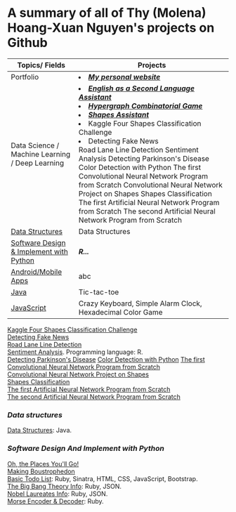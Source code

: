 # A summary of all of Thy (Molena) Hoang-Xuan Nguyen's projects on Github

Topics/ Fields | Projects
---------- | --------
Portfolio | <li> [***My personal website***](https://molenathyhoangxuannguyen.github.io/molenathyhoangxuannguyen/) </li>
Data Science / Machine Learning / Deep Learning | <li> [***English as a Second Language Assistant***](https://molenathyhoangxuannguyen.github.io/English_as_a_Second_Language_Assistant/) </li> <li> [***Hypergraph Combinatorial Game***](https://github.com/molenathyhoangxuannguyen/Hypergraph_Combinatorial_Game) </li> <li> [***Shapes Assistant***](https://github.com/molenathyhoangxuannguyen/Shapes_Assistant) </li> <li>Kaggle Four Shapes Classification Challenge </li> <li> Detecting Fake News </li> Road Lane Line Detection</li> Sentiment Analysis </li> Detecting Parkinson's Disease </li> Color Detection with Python </li> The first Convolutional Neural Network Program from Scratch </li> Convolutional Neural Network Project on Shapes </li> Shapes Classification </li> The first Artificial Neural Network Program from Scratch </li> The second Artificial Neural Network Program from Scratch </li>
[Data Structures](#data-structures) | Data Structures
[Software Design & Implement with Python](#software-design-and-implement-with-python) | ***R...***
[Android/Mobile Apps](#apps) | abc
[Java](#java) | Tic-tac-toe
[JavaScript](#javascript) | Crazy Keyboard, Simple Alarm Clock, Hexadecimal Color Game








[Kaggle Four Shapes Classification Challenge](https://github.com/molenathyhoangxuannguyen/Kaggle-Four-Shapes-Classification-Challenge) <br />
[Detecting Fake News](https://github.com/molenathyhoangxuannguyen/Detecting-Fake-News) <br />
[Road Lane Line Detection](https://github.com/molenathyhoangxuannguyen/Road-Lane-Line-Detection) <br />
[Sentiment Analysis](https://github.com/molenathyhoangxuannguyen/Sentiment-Analysis). Programming language: R. <br /> 
[Detecting Parkinson's Disease](https://github.com/molenathyhoangxuannguyen/Detecting-Parkinsons-Disease)
[Color Detection with Python](https://github.com/molenathyhoangxuannguyen/Color-Detection-with-Python)
[The first Convolutional Neural Network Program from Scratch](https://github.com/molenathyhoangxuannguyen/The-first-Convolutional-Neural-Network-Program-From-Scratch) <br />
[Convolutional Neural Network Project on Shapes](https://github.com/molenathyhoangxuannguyen/Convolutional-Neural-Network-Project-on-Shapes) <br />
[Shapes Classification](https://github.com/molenathyhoangxuannguyen/Shapes-Classification) <br />
[The first Artificial Neural Network Program from Scratch](https://github.com/molenathyhoangxuannguyen/The-first-Artificial-Neural-Network-Program-From-Scratch) <br />
[The second Artificial Neural Network Program from Scratch](https://github.com/molenathyhoangxuannguyen/The-second-Artificial-Neural-Network-Program-From-Scratch) <br />


### ***Data structures***
[Data Structures](https://github.com/khoa165/data-structures): Java. <br />

### ***Software Design And Implement with Python***
[Oh, the Places You'll Go!](https://github.com/molenathyhoangxuannguyen/Oh-the-Places-You-will-Go) <br />
[Making Boustrophedon](https://github.com/molenathyhoangxuannguyen/Making-boustrophedon) <br />
[Basic Todo List](https://github.com/khoa165/personalized-todo-list): Ruby, Sinatra, HTML, CSS, JavaScript, Bootstrap. <br />
[The Big Bang Theory Info](https://github.com/khoa165/the-big-bang-theory): Ruby, JSON. <br />
[Nobel Laureates Info](https://github.com/khoa165/nobel-laureates): Ruby, JSON. <br />
[Morse Encoder & Decoder](https://github.com/khoa165/morse-code-encoder-decoder): Ruby. <br />
